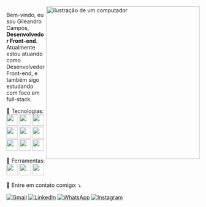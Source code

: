 <img src="https://raw.githubusercontent.com/MicaelliMedeiros/micaellimedeiros/master/image/computer-illustration.png" alt="ilustração de um computador" min-width="400px" max-width="400px" width="400px" align="right">

<p align="left"> 
  Bem-vindo, eu sou Gileandro Campos, <strong>Desenvolvedor Front-end</strong>.<br>
  Atualmente estou atuando como Desenvolvedor Front-end, e também sigo estudando com foco em full-stack.
</p>

<p align="left">
  🦄 Tecnologias: <img src="https://cdn.jsdelivr.net/gh/devicons/devicon/icons/html5/html5-original.svg" width=30px; /> <img src="https://cdn.jsdelivr.net/gh/devicons/devicon/icons/css3/css3-original.svg" width= 30px; /> <img src="https://cdn.jsdelivr.net/gh/devicons/devicon/icons/javascript/javascript-original.svg" width = 30px; /> <img src="https://cdn.jsdelivr.net/gh/devicons/devicon/icons/sass/sass-original.svg" width = 30px;/> <img src="https://cdn.jsdelivr.net/gh/devicons/devicon/icons/react/react-original.svg" width= 30px; /> <img src="https://cdn.jsdelivr.net/gh/devicons/devicon/icons/php/php-original.svg" width= 30px; /> <img src="https://cdn.jsdelivr.net/gh/devicons/devicon/icons/tailwindcss/tailwindcss-original.svg" width= 30px; /> <img src="https://cdn.jsdelivr.net/gh/devicons/devicon/icons/bootstrap/bootstrap-original.svg" width= 30px; /> <img src="https://cdn.jsdelivr.net/gh/devicons/devicon/icons/zend/zend-original.svg" width= 30px; /> 
</p>

<p align="left">
  💼 Ferramentas: <img src="https://cdn.jsdelivr.net/gh/devicons/devicon/icons/vscode/vscode-original.svg" width= 30px; /> <img src="https://cdn.jsdelivr.net/gh/devicons/devicon/icons/figma/figma-original.svg" width= 30px; /> <img src="https://cdn.jsdelivr.net/gh/devicons/devicon/icons/postman/postman-original.svg" width= 30px; />
</p>

<p align="left">
  💌 Entre em contato comigo: ⤵️
</p>

<p align="left">
  <a href="mailto:gileandrocampos@gmail.com" title="Gmail">
  <img src="https://img.shields.io/badge/-Gmail-FF0000?style=flat-square&labelColor=FF0000&logo=gmail&logoColor=white&link=LINK-DO-SEU-GMAIL" alt="Gmail"/></a>
  <a href="https://www.linkedin.com/in/gileandrocampos/" title="LinkedIn">
  <img src="https://img.shields.io/badge/-Linkedin-0e76a8?style=flat-square&logo=Linkedin&logoColor=white&link=LINK-DO-SEU-LINKEDIN" alt="LinkedIn"/></a>
  <a href="https://wa.me/15996940141" title="WhatsApp">
  <img src="https://img.shields.io/badge/-WhatsApp-25d366?style=flat-square&labelColor=25d366&logo=whatsapp&logoColor=white&link=API-DO-SEU-WHATSAPP" alt="WhatsApp"/></a>
  <a href="https://www.instagram.com/gileandro.campos/" title="Instagram">
  <img src="https://img.shields.io/badge/-Instagram-DF0174?style=flat-square&labelColor=DF0174&logo=instagram&logoColor=white&link=LINK-DO-SEU-INSTAGRAM" alt="Instagram"/></a>
</p>
